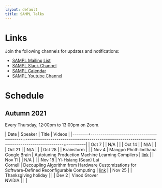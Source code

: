 ```yaml
---
layout: default
title: SAMPL Talks
---
```


# Links

Join the following channels for updates and notifications:

- [SAMPL Mailing List](https://mailman.cs.washington.edu/mailman/admin/sampl)
- [SAMPL Slack Channel](https://uw-cse.slack.com/archives/C9DE9ES9Z)
- [SAMPL Calendar](https://calendar.google.com/calendar/embed?src=cs.washington.edu_ek1s98h0oj1b4b49m2t69f5peo%40group.calendar.google.com&ctz=America%2FLos_Angeles)
- [SAMPL Youtube Channel](https://www.youtube.com/channel/UCYZ98EiUAI-KkBSyuml155Q)


# Schedule

## Autumn 2021

Every Thursday, 12:00pm to 13:00pm on Zoom. 

| Date   | Speaker                                   | Title                                                                                           | Videos   |
|--------+-------------------------------------------+-------------------------------------------------------------------------------------------------+----------|
| Oct 7  |                                           | N/A                                                                                             |          |
| Oct 14 |                                           | N/A                                                                                             |          |
| Oct 21 |                                           | N/A                                                                                             |          |
| Oct 28 |                                           | Brainstorm                                                                                      |          |
| Nov 4  | Mangpo Phothilimthana <br /> Google Brain | Autotuning Production Machine Learning Compilers                                                | [link]() |
| Nov 11 |                                           | N/A                                                                                             |          |
| Nov 18 | Yi-Hsiang (Sean) Lai <br /> Cornell       | Decoupling Algorithm from Hardware Customizations for Software-Defined Reconfigurable Computing | [link]() |
| Nov 25 |                                           | Thanksgiving holiday                                                                            |          |
| Dev 2  | Vinod Grover <br /> NVIDIA                |                                                                                                 |          |
